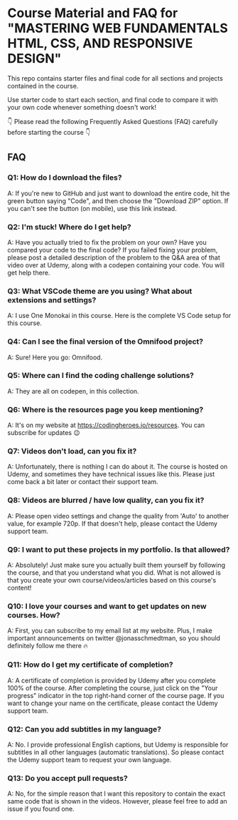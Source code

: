 # Course Material and FAQ for "MASTERING WEB FUNDAMENTALS HTML, CSS, AND RESPONSIVE DESIGN"
This repo contains starter files and final code for all sections and projects contained in the course.

Use starter code to start each section, and final code to compare it with your own code whenever something doesn't work!

👇 Please read the following Frequently Asked Questions (FAQ) carefully before starting the course 👇

## FAQ
### Q1: How do I download the files?
A: If you're new to GitHub and just want to download the entire code, hit the green button saying "Code", and then choose the "Download ZIP" option. If you can't see the button (on mobile), use this link instead.

### Q2: I'm stuck! Where do I get help?
A: Have you actually tried to fix the problem on your own? Have you compared your code to the final code? If you failed fixing your problem, please post a detailed description of the problem to the Q&A area of that video over at Udemy, along with a codepen containing your code. You will get help there.

### Q3: What VSCode theme are you using? What about extensions and settings?
A: I use One Monokai in this course. Here is the complete VS Code setup for this course.

###  Q4: Can I see the final version of the Omnifood project?
A: Sure! Here you go: Omnifood.

### Q5: Where can I find the coding challenge solutions?
A: They are all on codepen, in this collection.

### Q6: Where is the resources page you keep mentioning?
A: It's on my website at https://codingheroes.io/resources. You can subscribe for updates 😉

### Q7: Videos don't load, can you fix it?
A: Unfortunately, there is nothing I can do about it. The course is hosted on Udemy, and sometimes they have technical issues like this. Please just come back a bit later or contact their support team.

### Q8: Videos are blurred / have low quality, can you fix it?
A: Please open video settings and change the quality from 'Auto' to another value, for example 720p. If that doesn't help, please contact the Udemy support team.

###  Q9: I want to put these projects in my portfolio. Is that allowed?
A: Absolutely! Just make sure you actually built them yourself by following the course, and that you understand what you did. What is not allowed is that you create your own course/videos/articles based on this course's content!

### Q10: I love your courses and want to get updates on new courses. How?
A: First, you can subscribe to my email list at my website. Plus, I make important announcements on twitter @jonasschmedtman, so you should definitely follow me there 🔥

### Q11: How do I get my certificate of completion?
A: A certificate of completion is provided by Udemy after you complete 100% of the course. After completing the course, just click on the "Your progress" indicator in the top right-hand corner of the course page. If you want to change your name on the certificate, please contact the Udemy support team.

### Q12: Can you add subtitles in my language?
A: No. I provide professional English captions, but Udemy is responsible for subtitles in all other languages (automatic translations). So please contact the Udemy support team to request your own language.

### Q13: Do you accept pull requests?
A: No, for the simple reason that I want this repository to contain the exact same code that is shown in the videos. However, please feel free to add an issue if you found one.
